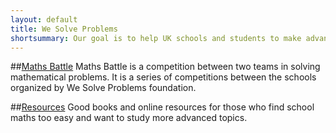 ```yaml
---
layout: default
title: We Solve Problems
shortsummary: Our goal is to help UK schools and students to make advanced maths more popular. 
---
```


##[Maths Battle](/rules.html)
Maths Battle is a competition between two teams in solving mathematical problems. 
It is a series of competitions between the schools organized by We Solve Problems foundation.

##[Resources](/resources.html)
Good books and online resources for those who find school maths too easy and want to study more advanced topics.
